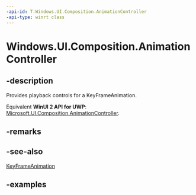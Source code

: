 ```yaml
---
-api-id: T:Windows.UI.Composition.AnimationController
-api-type: winrt class
---
```


<!-- Class syntax.
public class AnimationController : CompositionObject, CompositionObject
-->

# Windows.UI.Composition.AnimationController

## -description

Provides playback controls for a KeyFrameAnimation.

Equivalent **WinUI 2 API for UWP**: [Microsoft.UI.Composition.AnimationController](/windows/winui/api/microsoft.ui.composition.animationcontroller).

## -remarks

## -see-also

[KeyFrameAnimation](keyframeanimation.md)

## -examples

